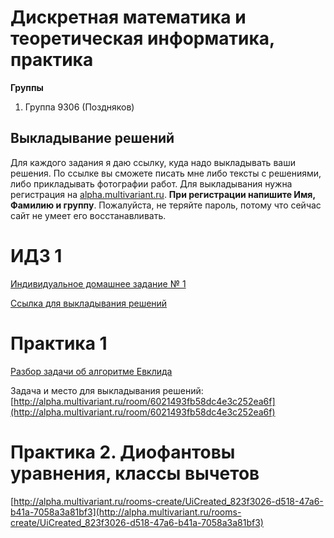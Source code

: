 # Дискретная математика и теоретическая информатика, практика

**Группы**
1. Группа 9306 (Поздняков)

## Выкладывание решений
Для каждого задания я даю ссылку, куда надо выкладывать
ваши решения. По ссылке вы сможете писать мне либо
тексты с решениями, либо прикладывать фотографии работ.
Для выкладывания нужна регистрация на 
[alpha.multivariant.ru](alpha.multivariant.ru).
**При регистрации напишите Имя, Фамилию и группу**.
Пожалуйста, не теряйте пароль, потому что сейчас
сайт не умеет его восстанавливать.

# ИДЗ 1

[Индивидуальное домашнее задание № 1](0370.pdf)

[Ссылка для выкладывания решений](http://alpha.multivariant.ru/room/6059a797b58dc4e3c27b4677)

# Практика 1

[Разбор задачи об алгоритме Евклида](euclid.pdf)

Задача и место для выкладывания решений: [http://alpha.multivariant.ru/room/6021493fb58dc4e3c252ea6f](http://alpha.multivariant.ru/room/6021493fb58dc4e3c252ea6f)

# Практика 2. Диофантовы уравнения, классы вычетов

[http://alpha.multivariant.ru/rooms-create/UiCreated_823f3026-d518-47a6-b41a-7058a3a81bf3](http://alpha.multivariant.ru/rooms-create/UiCreated_823f3026-d518-47a6-b41a-7058a3a81bf3)
